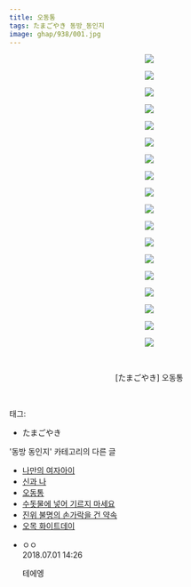 ```yaml
---
title: 오동통
tags: たまごやき 동방_동인지
image: ghap/938/001.jpg
---
```

<div class="article">
<p style="text-align: center; clear: none; float: none;"><img src="{{ site.nasurl }}/ghap/938/001.jpg"/></p>
<p style="text-align: center; clear: none; float: none;"><img src="{{ site.nasurl }}/ghap/938/002.jpg"/></p>
<p style="text-align: center; clear: none; float: none;"><img src="{{ site.nasurl }}/ghap/938/003.jpg"/></p>
<p style="text-align: center; clear: none; float: none;"><img src="{{ site.nasurl }}/ghap/938/004.jpg"/></p>
<p style="text-align: center; clear: none; float: none;"><img src="{{ site.nasurl }}/ghap/938/005.jpg"/></p>
<p style="text-align: center; clear: none; float: none;"><img src="{{ site.nasurl }}/ghap/938/006.jpg"/></p>
<p style="text-align: center; clear: none; float: none;"><img src="{{ site.nasurl }}/ghap/938/007.jpg"/></p>
<p style="text-align: center; clear: none; float: none;"><img src="{{ site.nasurl }}/ghap/938/008.jpg"/></p>
<p style="text-align: center; clear: none; float: none;"><img src="{{ site.nasurl }}/ghap/938/009.jpg"/></p>
<p style="text-align: center; clear: none; float: none;"><img src="{{ site.nasurl }}/ghap/938/010.jpg"/></p>
<p style="text-align: center; clear: none; float: none;"><img src="{{ site.nasurl }}/ghap/938/011.jpg"/></p>
<p style="text-align: center; clear: none; float: none;"><img src="{{ site.nasurl }}/ghap/938/012.jpg"/></p>
<p style="text-align: center; clear: none; float: none;"><img src="{{ site.nasurl }}/ghap/938/013.jpg"/></p>
<p style="text-align: center; clear: none; float: none;"><img src="{{ site.nasurl }}/ghap/938/014.jpg"/></p>
<p style="text-align: center; clear: none; float: none;"><img src="{{ site.nasurl }}/ghap/938/015.jpg"/></p>
<p style="text-align: center; clear: none; float: none;"><img src="{{ site.nasurl }}/ghap/938/016.jpg"/></p>
<p style="text-align: center; clear: none; float: none;"><img src="{{ site.nasurl }}/ghap/938/017.jpg"/></p>
<p style="text-align: center; clear: none; float: none;"><img src="{{ site.nasurl }}/ghap/938/018.jpg"/></p>
<p style="text-align: center; clear: none; float: none;"><br/></p>
<p style="text-align: center; clear: none; float: none;">[たまごやき] 오동통</p>
<p><br/></p>
</div><div class="tagTrail">
<p>태그: </p>
<ul>
<li>たまごやき</li>
</ul>
</div><div class="another">
<p>'동방 동인지' 카테고리의 다른 글</p>
<ul>
<li><a href="/2016-07-19-ghap_940">나만의 여자아이</a></li>
<li><a href="/2016-07-19-ghap_939">신과 나</a></li>
<li><a href="/2016-07-19-ghap_938">오동통</a></li>
<li><a href="/2016-07-19-ghap_937">수돗물에 넣어 기르지 마세요</a></li>
<li><a href="/2016-07-19-ghap_935">진위 불명의 손가락을 건 약속</a></li>
<li><a href="/2016-07-19-ghap_934">오목 화이트데이</a></li>
</ul>
</div><div class="cb_module cb_fluid">
<div class="cb_wrt cb_profile">
<div class="comment">
<ul>
<li class="cb_thumb_off" id="comment15279282">
<div class="cb_comment_area">
<div class="cb_info_area">
<div class="cb_section">
<span class="cb_nick_name">ㅇㅇ</span>
</div>
<div class="cb_section">
<span class="cb_date">2018.07.01 14:26 </span>
</div>
</div>
<div class="cb_dsc_comment">
<p class="cb_dsc">
											테에엥
										</p>
</div>
</div></li>
</ul>
</div>
</div><!-- commentList close -->
</div>